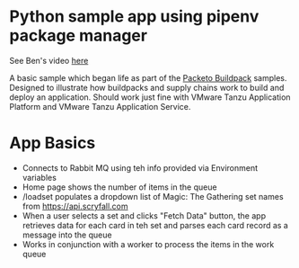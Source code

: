# Python sample app using pipenv package manager


See Ben's video [here](https://www.youtube.com/watch?v=Nq-F0VWwRYg)

A basic sample which began life as part of the [Packeto Buildpack](https://github.com/paketo-buildpacks/samples) samples. Designed to illustrate how buildpacks and supply chains work to build and deploy an application. Should work just fine with VMware Tanzu Application Platform and VMware Tanzu Application Service.


# App Basics
* Connects to Rabbit MQ using teh info provided via Environment variables
* Home page shows the number of items in the queue
* /loadset populates a dropdown list of Magic: The Gathering set names from https://api.scryfall.com
* When a user selects a set and clicks "Fetch Data" button, the app retrieves data for each card in teh set and parses each card record as a message into the queue
* Works in conjunction with a worker to process the items in the work queue


